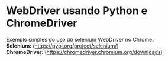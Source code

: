 # WebDriver usando Python e ChromeDriver
Exemplo simples do uso do selenium WebDriver no Chrome.<br/>
<Strong>Selenium: </Strong>(https://pypi.org/project/selenium/)<br/>
<Strong>ChromeDriver: </Strong>(https://chromedriver.chromium.org/downloads)
